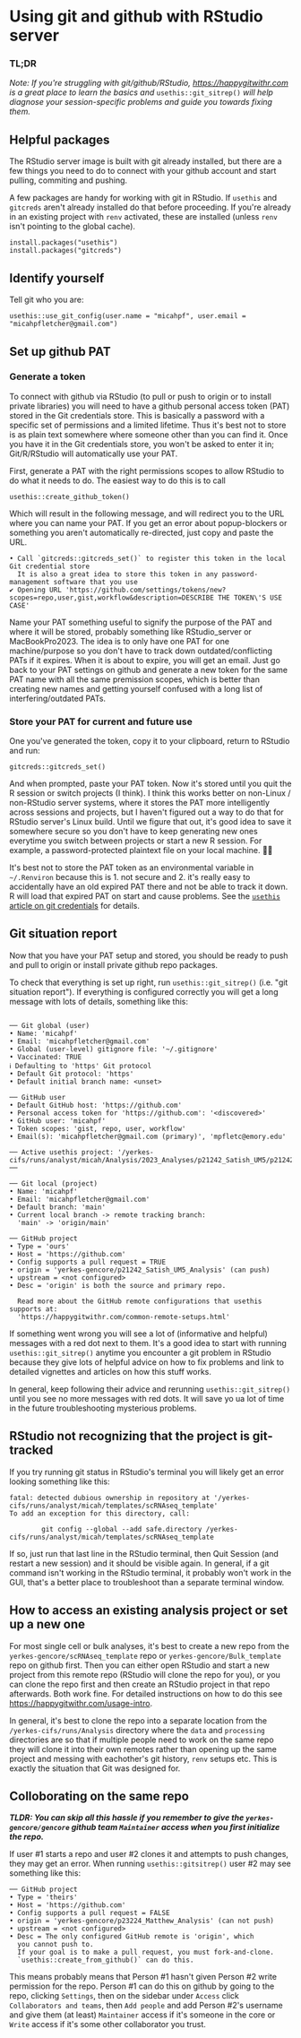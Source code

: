 # Using git and github with RStudio server

### TL;DR
*Note: If you're struggling with git/github/RStudio, https://happygitwithr.com is a great place to learn the basics and* `usethis::git_sitrep()` *will help diagnose your session-specific problems and guide you towards fixing them.*

## Helpful packages

The RStudio server image is built with git already installed, but there are a few things you need to do to connect with your github account and start pulling, commiting and pushing.

A few packages are handy for working with git in RStudio. If `usethis` and `gitcreds` aren't already installed do that before proceeding. If you're already in an existing project with `renv` activated, these are installed (unless `renv` isn't pointing to the global cache).

```
install.packages("usethis")
install.packages("gitcreds")
```

## Identify yourself

Tell git who you are:
```
usethis::use_git_config(user.name = "micahpf", user.email = "micahpfletcher@gmail.com")
```

## Set up github PAT

### Generate a token
To connect with github via RStudio (to pull or push to origin or to install private libraries) you will need to have a github personal access token (PAT) stored in the Git credentials store. This is basically a password with a specific set of permissions and a limited lifetime. Thus it's best not to store is as plain text somewhere where someone other than you can find it. Once you have it in the Git credentials store, you won't be asked to enter it in; Git/R/RStudio will automatically use your PAT.

First, generate a PAT with the right permissions scopes to allow RStudio to do what it needs to do. The easiest way to do this is to call
```
usethis::create_github_token()
```

Which will result in the following message, and will redirect you to the URL where you can name your PAT. If you get an error about popup-blockers or something you aren't automatically re-directed, just copy and paste the URL.
```
• Call `gitcreds::gitcreds_set()` to register this token in the local Git credential store
  It is also a great idea to store this token in any password-management software that you use
✔ Opening URL 'https://github.com/settings/tokens/new?scopes=repo,user,gist,workflow&description=DESCRIBE THE TOKEN\'S USE CASE'
```

Name your PAT something useful to signify the purpose of the PAT and where it will be stored, probably something like RStudio_server or MacBookPro2023. The idea is to only have one PAT for one machine/purpose so you don't have to track down outdated/conflicting PATs if it expires. When it is about to expire, you will get an email. Just go back to your PAT settings on github and generate a new token for the same PAT name with all the same premission scopes, which is better than creating new names and getting yourself confused with a long list of interfering/outdated PATs.

### Store your PAT for current and future use

One you've generated the token, copy it to your clipboard, return to RStudio and run:
```
gitcreds::gitcreds_set()
```
And when prompted, paste your PAT token. Now it's stored until you quit the R session or switch projects (I think). I think this works better on non-Linux / non-RStudio server systems, where it stores the PAT more intelligently across sessions and projects, but I haven't figured out a way to do that for RStudio server's Linux build. Until we figure that out, it's good idea to save it somewhere secure so you don't have to keep generating new ones everytime you switch between projects or start a new R session. For example, a password-protected plaintext file on your local machine. 🤷‍♂️

It's best not to store the PAT token as an environmental variable in `~/.Renviron` because this is 1. not secure and 2. it's really easy to accidentally have an old expired PAT there and not be able to track it down. R will load that expired PAT on start and cause problems. See the [`usethis` article on git credentials](https://usethis.r-lib.org/articles/articles/git-credentials.html) for details.

## Git situation report

Now that you have your PAT setup and stored, you should be ready to push and pull to origin or install private github repo packages.

To check that everything is set up right, run `usethis::git_sitrep()` (i.e. "git situation report"). If everything is configured correctly you will get a long message with lots of details, something like this:

```

── Git global (user) 
• Name: 'micahpf'
• Email: 'micahpfletcher@gmail.com'
• Global (user-level) gitignore file: '~/.gitignore'
• Vaccinated: TRUE
ℹ Defaulting to 'https' Git protocol
• Default Git protocol: 'https'
• Default initial branch name: <unset>

── GitHub user 
• Default GitHub host: 'https://github.com'
• Personal access token for 'https://github.com': '<discovered>'
• GitHub user: 'micahpf'
• Token scopes: 'gist, repo, user, workflow'
• Email(s): 'micahpfletcher@gmail.com (primary)', 'mpfletc@emory.edu'

── Active usethis project: '/yerkes-cifs/runs/analyst/micah/Analysis/2023_Analyses/p21242_Satish_UM5/p21242_Satish_UM5_Analysis' ──

── Git local (project) 
• Name: 'micahpf'
• Email: 'micahpfletcher@gmail.com'
• Default branch: 'main'
• Current local branch -> remote tracking branch:
  'main' -> 'origin/main'

── GitHub project 
• Type = 'ours'
• Host = 'https://github.com'
• Config supports a pull request = TRUE
• origin = 'yerkes-gencore/p21242_Satish_UM5_Analysis' (can push)
• upstream = <not configured>
• Desc = 'origin' is both the source and primary repo.
  
  Read more about the GitHub remote configurations that usethis supports at:
  'https://happygitwithr.com/common-remote-setups.html'
```

If something went wrong you will see a lot of (informative and helpful) messages with a red dot next to them. It's a good idea to start with running `usethis::git_sitrep()` anytime you encounter a git problem in RStudio because they give lots of helpful advice on how to fix problems and link to detailed vignettes and articles on how this stuff works.

In general, keep following their advice and rerunning `usethis::git_sitrep()` until you see no more messages with red dots. It will save yo ua lot of time in the future troubleshooting mysterious problems.

## RStudio not recognizing that the project is git-tracked

If you try running git status in RStudio's terminal you will likely get an error looking something like this:

```
fatal: detected dubious ownership in repository at '/yerkes-cifs/runs/analyst/micah/templates/scRNAseq_template'
To add an exception for this directory, call:

        git config --global --add safe.directory /yerkes-cifs/runs/analyst/micah/templates/scRNAseq_template
```

If so, just run that last line in the RStudio terminal, then Quit Session (and restart a new session) and it should be visible again. In general, if a git command isn't working in the RStudio terminal, it probably won't work in the GUI, that's a better place to troubleshoot than a separate terminal window.

## How to access an existing analysis project or set up a new one

For most single cell or bulk analyses, it's best to create a new repo from the `yerkes-gencore/scRNAseq_template` repo or `yerkes-gencore/Bulk_template` repo on github first. Then you can either open RStudio and start a new project from this remote repo (RStudio will clone the repo for you), or you can clone the repo first and then create an RStudio project in that repo afterwards. Both work fine. For detailed instructions on how to do this see https://happygitwithr.com/usage-intro.

In general, it's best to clone the repo into a separate location from the `/yerkes-cifs/runs/Analysis` directory where the `data` and `processing` directories are so that if multiple people need to work on the same repo they will clone it into their own remotes rather than opening up the same project and messing with eachother's git history, `renv` setups etc. This is exactly the situation that Git was designed for.

## Colloborating on the same repo

***TLDR: You can skip all this hassle if you remember to give the `yerkes-gencore/gencore` github team `Maintainer` access when you first initialize the repo.***

If user #1 starts a repo and user #2 clones it and attempts to push changes, they may get an error. When running `usethis::gitsitrep()` user #2 may see something like this:
```
── GitHub project 
• Type = 'theirs'
• Host = 'https://github.com'
• Config supports a pull request = FALSE
• origin = 'yerkes-gencore/p23224_Matthew_Analysis' (can not push)
• upstream = <not configured>
• Desc = The only configured GitHub remote is 'origin', which
  you cannot push to.
  If your goal is to make a pull request, you must fork-and-clone.
  `usethis::create_from_github()` can do this.
```

This means probably means that Person #1 hasn't given Person #2 write permission for the repo. Person #1 can do this on github by going to the repo, clicking `Settings`, then on the sidebar under `Access` click `Collaborators and teams`, then `Add people` and add Person #2's username and give them (at least) `Maintainer` access if it's someone in the core or `Write` access if it's some other collaborator you trust.

